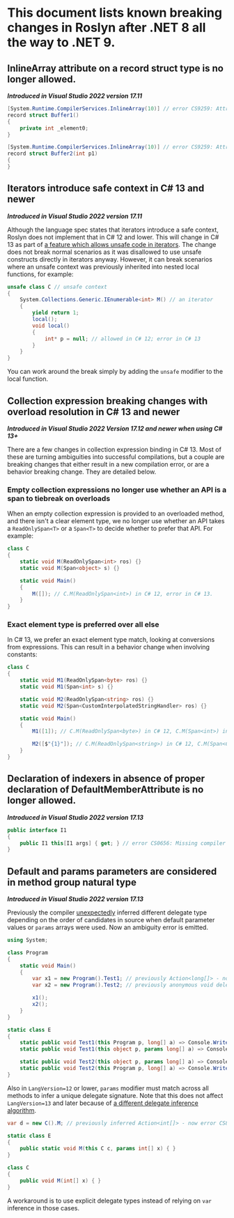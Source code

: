 # This document lists known breaking changes in Roslyn after .NET 8 all the way to .NET 9.


## InlineArray attribute on a record struct type is no longer allowed.

***Introduced in Visual Studio 2022 version 17.11***

```cs
[System.Runtime.CompilerServices.InlineArray(10)] // error CS9259: Attribute 'System.Runtime.CompilerServices.InlineArray' cannot be applied to a record struct.
record struct Buffer1()
{
    private int _element0;
}

[System.Runtime.CompilerServices.InlineArray(10)] // error CS9259: Attribute 'System.Runtime.CompilerServices.InlineArray' cannot be applied to a record struct.
record struct Buffer2(int p1)
{
}
```


## Iterators introduce safe context in C# 13 and newer

***Introduced in Visual Studio 2022 version 17.11***

Although the language spec states that iterators introduce a safe context, Roslyn does not implement that in C# 12 and lower.
This will change in C# 13 as part of [a feature which allows unsafe code in iterators](https://github.com/dotnet/roslyn/issues/72662).
The change does not break normal scenarios as it was disallowed to use unsafe constructs directly in iterators anyway.
However, it can break scenarios where an unsafe context was previously inherited into nested local functions, for example:

```cs
unsafe class C // unsafe context
{
    System.Collections.Generic.IEnumerable<int> M() // an iterator
    {
        yield return 1;
        local();
        void local()
        {
            int* p = null; // allowed in C# 12; error in C# 13
        }
    }
}
```

You can work around the break simply by adding the `unsafe` modifier to the local function.

## Collection expression breaking changes with overload resolution in C# 13 and newer

***Introduced in Visual Studio 2022 Version 17.12 and newer when using C# 13+***

There are a few changes in collection expression binding in C# 13. Most of these are turning ambiguities into successful compilations,
but a couple are breaking changes that either result in a new compilation error, or are a behavior breaking change. They are detailed
below.

### Empty collection expressions no longer use whether an API is a span to tiebreak on overloads

When an empty collection expression is provided to an overloaded method, and there isn't a clear element type, we no longer use whether
an API takes a `ReadOnlySpan<T>` or a `Span<T>` to decide whether to prefer that API. For example:

```cs
class C
{
    static void M(ReadOnlySpan<int> ros) {}
    static void M(Span<object> s) {}

    static void Main()
    {
        M([]); // C.M(ReadOnlySpan<int>) in C# 12, error in C# 13.
    }
}
```

### Exact element type is preferred over all else

In C# 13, we prefer an exact element type match, looking at conversions from expressions. This can result in a behavior change when involving
constants:

```cs
class C
{
    static void M1(ReadOnlySpan<byte> ros) {}
    static void M1(Span<int> s) {}

    static void M2(ReadOnlySpan<string> ros) {}
    static void M2(Span<CustomInterpolatedStringHandler> ros) {}

    static void Main()
    {
        M1([1]); // C.M(ReadOnlySpan<byte>) in C# 12, C.M(Span<int>) in C# 13

        M2([$"{1}"]); // C.M(ReadOnlySpan<string>) in C# 12, C.M(Span<CustomInterpolatedStringHandler>) in C# 13
    }
}
```

## Declaration of indexers in absence of proper declaration of DefaultMemberAttribute is no longer allowed.

***Introduced in Visual Studio 2022 version 17.13***

```cs
public interface I1
{
    public I1 this[I1 args] { get; } // error CS0656: Missing compiler required member 'System.Reflection.DefaultMemberAttribute..ctor'
}
```

## Default and params parameters are considered in method group natural type

***Introduced in Visual Studio 2022 version 17.13***

Previously the compiler [unexpectedly](https://github.com/dotnet/roslyn/issues/71333)
inferred different delegate type depending on the order of candidates in source
when default parameter values or `params` arrays were used. Now an ambiguity error is emitted.

```cs
using System;

class Program
{
    static void Main()
    {
        var x1 = new Program().Test1; // previously Action<long[]> - now error
        var x2 = new Program().Test2; // previously anonymous void delegate(params long[]) - now error

        x1();
        x2();
    }
}

static class E
{
    static public void Test1(this Program p, long[] a) => Console.Write(a.Length);
    static public void Test1(this object p, params long[] a) => Console.Write(a.Length);

    static public void Test2(this object p, params long[] a) => Console.Write(a.Length);
    static public void Test2(this Program p, long[] a) => Console.Write(a.Length);
}
```

Also in `LangVersion=12` or lower, `params` modifier must match across all methods to infer a unique delegate signature.
Note that this does not affect `LangVersion=13` and later because of [a different delegate inference algorithm](https://github.com/dotnet/csharplang/issues/7429).

```cs
var d = new C().M; // previously inferred Action<int[]> - now error CS8917: the delegate type could not be inferred

static class E
{
    public static void M(this C c, params int[] x) { }
}

class C
{
    public void M(int[] x) { }
}
```

A workaround is to use explicit delegate types instead of relying on `var` inference in those cases.

